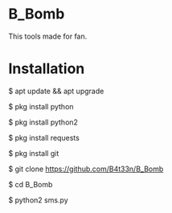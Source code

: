# B_Bomb
This tools made for fan.

# Installation
$ apt update && apt upgrade 

$ pkg install python 

$ pkg install python2 

$ pkg install requests 

$ pkg install git 

$ git clone https://github.com/B4t33n/B_Bomb 

$ cd B_Bomb 

$ python2 sms.py
